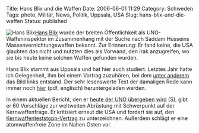 Title: Hans Blix und die Waffen
Date: 2006-06-01 11:29
Category: Schweden
Tags: photo, Militär, News, Politik, Uppsala, USA
Slug: hans-blix-und-die-waffen
Status: published

![Hans Blix](/pic/blix.jpg)[Hans
Blix](http://de.wikipedia.org/wiki/Hans_Blix) wurde der breiten
Öffentlichkeit als UNO-Waffeninspektor im Zusammenhang mit der Suche
nach Saddam Husseins Massenvernichtungswaffen bekannt. Zur Erinnerung:
Er fand keine, die USA glaubten das nicht und nutzten dies als Vorwand,
den Irak anzugreifen, wo sie bis heute keine solchen Waffen gefunden
wurden.

Hans Blix stammt aus Uppsala und hat hier auch studiert. Letztes Jahr
hatte ich Gelegenheit, ihm bei einem Vortrag zuzuhören, bei dem [unter
anderem](http://thomasmarquart.net/gallery/HansBlix/index.html) das Bild
links entstand. Der sehr lesenswerte Text der damaligen Rede kann immer
noch [hier](http://www.dhf.uu.se/pdffiler/Blix_Lecture.pdf) (pdf,
englisch) heruntergeladen werden.

In einem aktuellen Bericht, den er [heute der UNO übergeben
wird](http://www.sr.se/Ekot/artikel.asp?artikel=869395) (S), gibt er 60
Vorschläge zur weltweiten Abrüstung mit Schwerpunkt auf der
Kernwaffenfrage. Er kritisiert erneut die USA und fordert sie auf, den
[Kernwaffenteststopp-Vertrag](http://de.wikipedia.org/wiki/Kernwaffenteststopp-Vertrag)
zu unterzeichnen. Außerdem schlägt er eine atomwaffenfreie Zone im Nahen
Osten vor.


